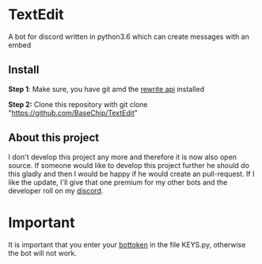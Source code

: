 # TextEdit
A bot for discord written in python3.6 which can create messages with an embed

## Install
**Step 1**: Make sure, you have git amd the [rewrite api](https://gist.github.com/BaseChip/e5d4583ad5392cd9638410c25d24547e) installed

**Step 2:** Clone this repository with git clone "https://github.com/BaseChip/TextEdit"
<br>
## About this project
I don't develop this project any more and therefore it is now also open source. If someone would like to develop this project further he should do this gladly and then I would be happy if he would create an pull-request. If I like the update, I'll give that one premium for my other bots and the developer roll on my [discord](https://discord.gg/HD7x2vx).  

# Important
It is important that you enter your [bottoken](https://discordapp.com/developers) in the file KEYS.py, otherwise the bot will not work.
